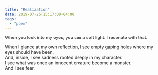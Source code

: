 ```yaml
---
title: "Realization"
date: 2019-07-26T15:17:00-04:00
tags:
  - "poem"
---
```


When you look into my eyes, you see a soft light. I resonate
with that.

When I glance at my own reflection, I see empty gaping holes
where my eyes should have been.  
And, inside, I see sadness rooted deeply in my character.  
I see what was once an innocent creature become a monster.  
And I see fear.
